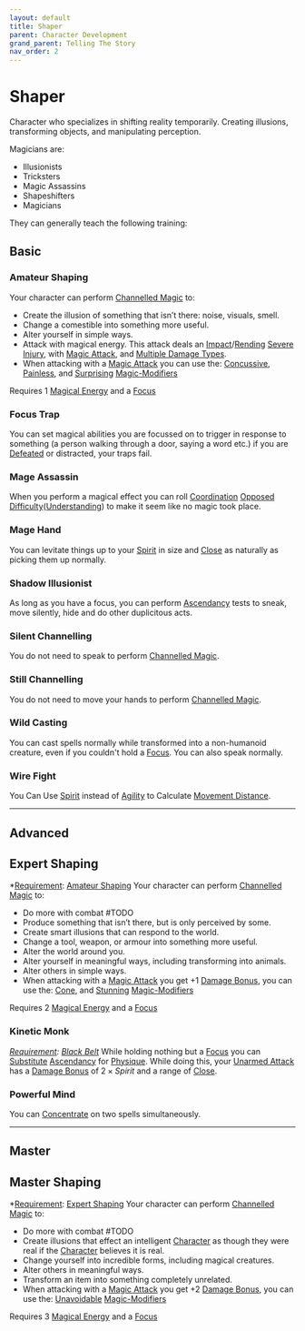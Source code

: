 ```yaml
---
layout: default
title: Shaper
parent: Character Development
grand_parent: Telling The Story
nav_order: 2
---
```


# Shaper

Character who specializes in shifting reality temporarily. Creating illusions, transforming objects, and manipulating perception.

Magicians are:

- Illusionists
- Tricksters
- Magic Assassins
- Shapeshifters
- Magicians

They can generally teach the following training:

## Basic

### Amateur Shaping

Your character can perform [Channelled Magic](Magic#Channelled%20Magic) to:

- Create the illusion of something that isn’t there: noise, visuals, smell.
- Change a comestible into something more useful.
- Alter yourself in simple ways.
- Attack with magical energy. This attack deals an [Impact](Core/Injury#Impact)/[Rending](Core/Injury#Rending) [Severe Injury](Core/Injury#Severe%20Injury), with [Magic Attack](Magic-Modifiers#Magic%20Attack), and [Multiple Damage Types](Core/Weapon-Traits#Multiple%20Damage%20Types).
- When attacking with a [Magic Attack](Magic-Modifiers#Magic%20Attack) you can use the: [Concussive](Magic-Modifiers#Concussive), [Painless](Magic-Modifiers#Painless), and [Surprising](Magic-Modifiers#Surprising) [Magic-Modifiers](Magic-Modifiers)

Requires 1 [Magical Energy](Magic#Magical%20Energy) and a [Focus](Example-Gear#Focus)

### Focus Trap

You can set magical abilities you are focussed on to trigger in response to something (a person walking through a door, saying a word etc.) if you are [Defeated](Core/Effects#Defeated) or distracted, your traps fail.

### Mage Assassin

When you perform a magical effect you can roll [Coordination](Core/Agility#Coordination) [Opposed Difficulty](Core/Skills#Opposed%20Difficulty)([Understanding](Core/Intelligence#Understanding)) to make it seem like no magic took place.

### Mage Hand

You can levitate things up to your [Spirit](Core/Spirit) in size and [Close](Core/Movement#Close) as naturally as picking them up normally.

### Shadow Illusionist

As long as you have a focus, you can perform [Ascendancy](Core/Spirit#Ascendancy) tests to sneak, move silently, hide and do other duplicitous acts.

### Silent Channelling

You do not need to speak to perform [Channelled Magic](Magic#Channelled%20Magic).

### Still Channelling

You do not need to move your hands to perform [Channelled Magic](Magic#Channelled%20Magic).

### Wild Casting

You can cast spells normally while transformed into a non-humanoid creature, even if you couldn't hold a [Focus](Example-Gear#Focus). You can also speak normally.

### Wire Fight

You Can Use [Spirit](Core/Spirit) instead of [Agility](Core/Agility) to Calculate [Movement Distance](Core/Movement#Movement%20Distance).

---

## Advanced

## Expert Shaping

\*[Requirement](Core/Terminology#Requirement): [Amateur Shaping](#Amateur%20Shaping)
Your character can perform [Channelled Magic](Magic#Channelled%20Magic) to:

- Do more with combat #TODO
- Produce something that isn’t there, but is only perceived by some.
- Create smart illusions that can respond to the world.
- Change a tool, weapon, or armour into something more useful.
- Alter the world around you.
- Alter yourself in meaningful ways, including transforming into animals.
- Alter others in simple ways.
- When attacking with a [Magic Attack](Magic-Modifiers#Magic%20Attack) you get +1 [Damage Bonus](Core/Weapons#Damage%20Bonus), you can use the: [Cone](Magic-Modifiers#Cone), and [Stunning](Magic-Modifiers#Stunning) [Magic-Modifiers](Magic-Modifiers)

Requires 2 [Magical Energy](Magic#Magical%20Energy) and a [Focus](Example-Gear#Focus)

### Kinetic Monk

_[Requirement](Core/Terminology#Requirement): [Black Belt](Brawler#Black%20Belt)_
While holding nothing but a [Focus](Example-Gear#Focus) you can [Substitute](Core/Terminology#Substitute) [Ascendancy](Core/Spirit#Ascendancy) for [Physique](Core/Strength#Physique). While doing this, your [Unarmed Attack](Core/Terminology#Unarmed%20Attack) has a [Damage Bonus](Core/Weapons#Damage%20Bonus) of $2 \times Spirit$ and a range of [Close](Core/Movement#Close).

### Powerful Mind

You can [Concentrate](Magic#Concentration) on two spells simultaneously.

---

## Master

## Master Shaping

\*[Requirement](Core/Terminology#Requirement): [Expert Shaping](#Expert%20Shaping)
Your character can perform [Channelled Magic](Magic#Channelled%20Magic) to:

- Do more with combat #TODO
- Create illusions that effect an intelligent [Character](Core/Terminology#Character) as though they were real if the [Character](Core/Terminology#Character) believes it is real.
- Change yourself into incredible forms, including magical creatures.
- Alter others in meaningful ways.
- Transform an item into something completely unrelated.
- When attacking with a [Magic Attack](Magic-Modifiers#Magic%20Attack) you get +2 [Damage Bonus](Core/Weapons#Damage%20Bonus), you can use the: [Unavoidable](Magic-Modifiers#Unavoidable) [Magic-Modifiers](Magic-Modifiers)

Requires 3 [Magical Energy](Magic#Magical%20Energy) and a [Focus](Example-Gear#Focus)
